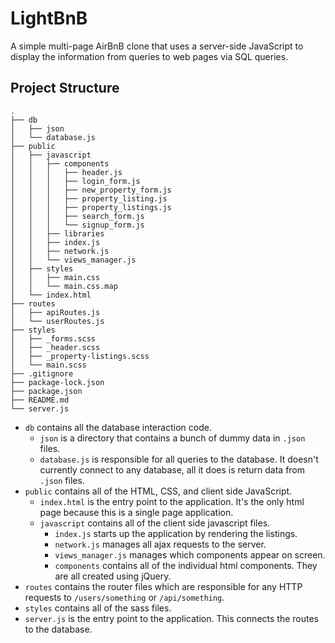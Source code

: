 # LightBnB

A simple multi-page AirBnB clone that uses a server-side JavaScript to display the information from queries to web pages via SQL queries.

## Project Structure

```
.
├── db
│   ├── json
│   └── database.js
├── public
│   ├── javascript
│   │   ├── components 
│   │   │   ├── header.js
│   │   │   ├── login_form.js
│   │   │   ├── new_property_form.js
│   │   │   ├── property_listing.js
│   │   │   ├── property_listings.js
│   │   │   ├── search_form.js
│   │   │   └── signup_form.js
│   │   ├── libraries
│   │   ├── index.js
│   │   ├── network.js
│   │   └── views_manager.js
│   ├── styles
│   │   ├── main.css
│   │   └── main.css.map
│   └── index.html
├── routes
│   ├── apiRoutes.js
│   └── userRoutes.js
├── styles  
│   ├── _forms.scss
│   ├── _header.scss
│   ├── _property-listings.scss
│   └── main.scss
├── .gitignore
├── package-lock.json
├── package.json
├── README.md
└── server.js
```

* `db` contains all the database interaction code.
  * `json` is a directory that contains a bunch of dummy data in `.json` files.
  * `database.js` is responsible for all queries to the database. It doesn't currently connect to any database, all it does is return data from `.json` files.
* `public` contains all of the HTML, CSS, and client side JavaScript. 
  * `index.html` is the entry point to the application. It's the only html page because this is a single page application.
  * `javascript` contains all of the client side javascript files.
    * `index.js` starts up the application by rendering the listings.
    * `network.js` manages all ajax requests to the server.
    * `views_manager.js` manages which components appear on screen.
    * `components` contains all of the individual html components. They are all created using jQuery.
* `routes` contains the router files which are responsible for any HTTP requests to `/users/something` or `/api/something`. 
* `styles` contains all of the sass files. 
* `server.js` is the entry point to the application. This connects the routes to the database.
